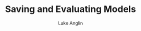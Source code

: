 ---
title: Saving and Evaluating Models
author: Luke Anglin
categories: ml
image: https://cdn-images-1.medium.com/max/800/1*1WPbfzztdv50V22TpA6njw.png
description: We have a model.  Now how do we use it later?  How do we evaluate it? 
topics: Saving models with Joblib, evaluating with different scoring metrics like r squared, confusion matrices, and more.
sources: 
publish: True
link: https://hub.gke2.mybinder.org/user/lukeanglin-webapp-lyovfh49/notebooks/categories/MLProjects/Notes/Saving-and-Evaluating-Models.ipynb
---